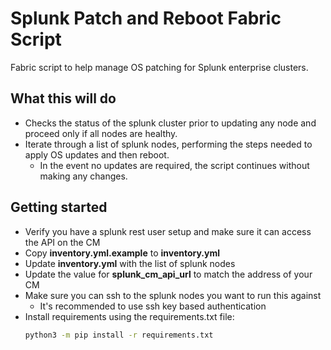 # Splunk Patch and Reboot Fabric Script
Fabric script to help manage OS patching for Splunk enterprise clusters.

## What this will do
- Checks the status of the splunk cluster prior to updating any node and proceed only if all nodes are healthy.
- Iterate through a list of splunk nodes, performing the steps needed to apply OS updates and then reboot.
  - In the event no updates are required, the script continues without making any changes.

## Getting started
- Verify you have a splunk rest user setup and make sure it can access the API on the CM
- Copy **inventory.yml.example** to **inventory.yml** 
- Update **inventory.yml** with the list of splunk nodes
- Update the value for **splunk_cm_api_url** to match the address of your CM
- Make sure you can ssh to the splunk nodes you want to run this against
  - It's recommended to use ssh key based authentication
- Install requirements using the requirements.txt file:
    ```bash
    python3 -m pip install -r requirements.txt
    ```
